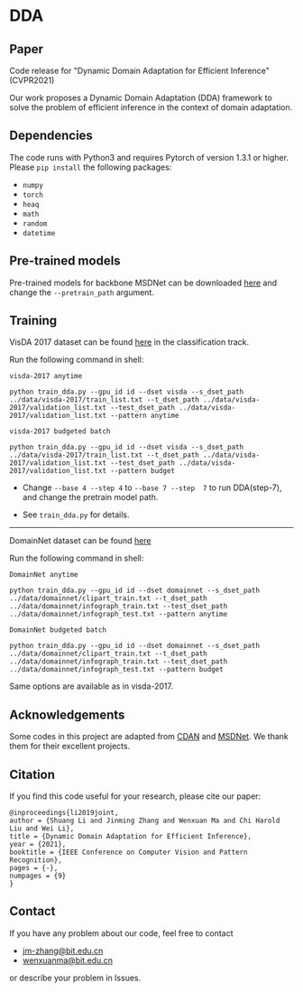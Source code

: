 # DDA

## Paper

Code release for "Dynamic Domain Adaptation for Efficient Inference" (CVPR2021)

Our work proposes a Dynamic Domain Adaptation (DDA) framework to solve the problem of efficient inference in the context of domain adaptation.

## Dependencies
The code runs with Python3 and requires Pytorch of version 1.3.1 or higher. Please `pip install` the following packages:
- `numpy`
- `torch` 
- `heaq`
- `math`
- `random`
- `datetime`

## Pre-trained models

Pre-trained models for backbone MSDNet can be downloaded [here](https://github.com/BIT-DA/DDA/releases) and change the `--pretrain_path` argument.

## Training 
VisDA 2017 dataset can be found [here](https://github.com/VisionLearningGroup/taskcv-2017-public) in the classification track.

Run the following command in shell:

```
visda-2017 anytime

python train_dda.py --gpu_id id --dset visda --s_dset_path ../data/visda-2017/train_list.txt --t_dset_path ../data/visda-2017/validation_list.txt --test_dset_path ../data/visda-2017/validation_list.txt --pattern anytime

visda-2017 budgeted batch

python train_dda.py --gpu_id id --dset visda --s_dset_path ../data/visda-2017/train_list.txt --t_dset_path ../data/visda-2017/validation_list.txt --test_dset_path ../data/visda-2017/validation_list.txt --pattern budget
```

- Change `--base 4 --step 4` to `--base 7 --step  7` to run  DDA(step-7), and change the pretrain model path.

- See `train_dda.py` for details. 
*****

DomainNet dataset can be found [here](http://ai.bu.edu/M3SDA/)

Run the following command in shell:

```
DomainNet anytime

python train_dda.py --gpu_id id --dset domainnet --s_dset_path ../data/domainnet/clipart_train.txt --t_dset_path ../data/domainnet/infograph_train.txt --test_dset_path ../data/domainnet/infograph_test.txt --pattern anytime

DomainNet budgeted batch

python train_dda.py --gpu_id id --dset domainnet --s_dset_path ../data/domainnet/clipart_train.txt --t_dset_path ../data/domainnet/infograph_train.txt --test_dset_path ../data/domainnet/infograph_test.txt --pattern budget
```

Same options are available as in visda-2017.

## Acknowledgements
Some codes in this project are adapted from [CDAN](https://github.com/thuml/CDAN) and [MSDNet](https://github.com/kalviny/MSDNet-PyTorch). We thank them for their excellent projects.

## Citation
If you find this code useful for your research, please cite our paper:
```
@inproceedings{li2019joint,
author = {Shuang Li and Jinming Zhang and Wenxuan Ma and Chi Harold Liu and Wei Li},
title = {Dynamic Domain Adaptation for Efficient Inference},
year = {2021},
booktitle = {IEEE Conference on Computer Vision and Pattern Recognition},
pages = {-},
numpages = {9}
}
```

## Contact

If you have any problem about our code, feel free to contact
- jm-zhang@bit.edu.cn
- wenxuanma@bit.edu.cn

or describe your problem in Issues.

